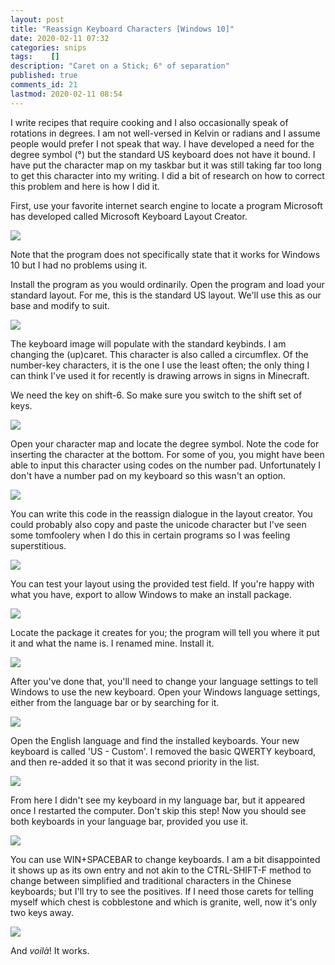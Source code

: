 ```yaml
---
layout: post
title: "Reassign Keyboard Characters [Windows 10]"
date: 2020-02-11 07:32
categories: snips
tags:	 []
description: "Caret on a Stick; 6° of separation"
published: true
comments_id: 21
lastmod: 2020-02-11 08:54
---
```


I write recipes that require cooking and I also occasionally speak of rotations in degrees. I am not well-versed in Kelvin or radians and I assume people would prefer I not speak that way. I have developed a need for the degree symbol (°) but the standard US keyboard does not have it bound. I have put the character map on my taskbar but it was still taking far too long to get this character into my writing. I did a bit of research on how to correct this problem and here is how I did it. 

First, use your favorite internet search engine to locate a program Microsoft has developed called Microsoft Keyboard Layout Creator. 

<img src="{{ site.url }}/assets/img/mklc-download.png" />

Note that the program does not specifically state that it works for Windows 10 but I had no problems using it.

Install the program as you would ordinarily. Open the program and load your standard layout. For me, this is the standard US layout. We'll use this as our base and modify to suit.

<img src="{{ site.url }}/assets/img/mklc-load.png" />

The keyboard image will populate with the standard keybinds. I am changing the (up)caret. This character  is also called a circumflex. Of the number-key characters, it is the one I use the least often; the only thing I can think I've used it for recently is drawing arrows in signs in Minecraft. 

We need the key on shift-6. So make sure you switch to the shift set of keys.

<img src="{{ site.url }}/assets/img/mklc-shift.png" />

Open your character map and locate the degree symbol. Note the code for inserting the character at the bottom. For some of you, you might have been able to input this character using codes on the number pad. Unfortunately I don't have a number pad on my keyboard so this wasn't an option.

<img src="{{ site.url }}/assets/img/mklc-charactermap.png" />

You can write this code in the reassign dialogue in the layout creator. You could probably also copy and paste the unicode character but I've seen some tomfoolery when I do this in certain programs so I was feeling superstitious. 

<img src="{{ site.url }}/assets/img/mklc-reassign.png" />

You can test your layout using the provided test field. If you're happy with what you have, export to allow Windows to make an install package.

<img src="{{ site.url }}/assets/img/mklc-export.png" />

Locate the package it creates for you; the program will tell you where it put it and what the name is. I renamed mine. Install it.

<img src="{{ site.url }}/assets/img/mklc-setup.png" />

After you've done that, you'll need to change your language settings to tell Windows to use the new keyboard. Open your Windows language settings, either from the language bar or by searching for it.

<img src="{{ site.url }}/assets/img/mklc-languages.png" />

Open the English language and find the installed keyboards. Your new keyboard is called 'US - Custom'. I removed the basic QWERTY keyboard, and then re-added it so that it was second priority in the list.

<img src="{{ site.url }}/assets/img/mklc-remove.png" />

From here I didn't see my keyboard in my language bar, but it appeared once I restarted the computer. Don't skip this step! Now you should see both keyboards in your language bar, provided you use it. 

<img src="{{ site.url }}/assets/img/mklc-langbar.png" />

You can use WIN+SPACEBAR to change keyboards. I am a bit disappointed it shows up as its own entry and not akin to the CTRL-SHIFT-F method to change between simplified and traditional characters in the Chinese keyboards; but I'll try to see the positives. If I need those carets for telling myself which chest is cobblestone and which is granite, well, now it's only two keys away.

<img src="{{ site.url }}/assets/img/mklc-confirm.png" />
 
And _voilà_! It works.
